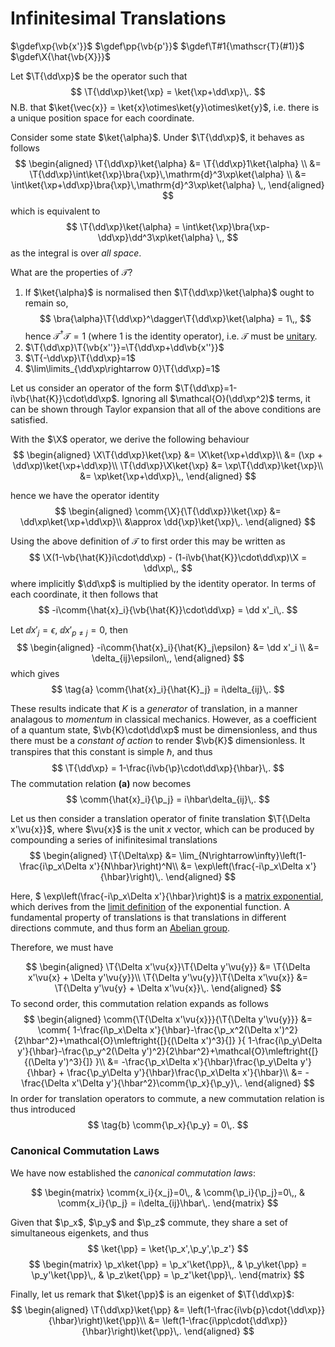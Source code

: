 Infinitesimal Translations
========================================
<!-- Define custom macros -->
$\gdef\xp{\vb{x'}}$ 
$\gdef\pp{\vb{p'}}$ 
$\gdef\T#1{\mathscr{T}(#1)}$
$\gdef\X{\hat{\vb{X}}}$

Let $\T{\dd\xp}$ be the operator such that
$$
\T{\dd\xp}\ket{\xp} = \ket{\xp+\dd\xp}\,.
$$
N.B. that $\ket{\vec{x}} = \ket{x}\otimes\ket{y}\otimes\ket{y}$, i.e. there is a unique position space for each coordinate.

Consider some state $\ket{\alpha}$. Under $\T{\dd\xp}$, it behaves as follows
$$
\begin{aligned}
\T{\dd\xp}\ket{\alpha} &= \T{\dd\xp}1\ket{\alpha} \\
&= \T{\dd\xp}\int\ket{\xp}\bra{\xp}\,\mathrm{d}^3\xp\ket{\alpha} \\
&= \int\ket{\xp+\dd\xp}\bra{\xp}\,\mathrm{d}^3\xp\ket{\alpha} \,,
\end{aligned}
$$
which is equivalent to 
$$
\T{\dd\xp}\ket{\alpha} = \int\ket{\xp}\bra{\xp-\dd\xp}\dd^3\xp\ket{\alpha} \,,
$$
as the integral is over _all space_.

What are the properties of $\mathscr{T}$?
1. If $\ket{\alpha}$ is normalised then $\T{\dd\xp}\ket{\alpha}$ ought to remain so, 
$$
\bra{\alpha}\T{\dd\xp}^\dagger\T{\dd\xp}\ket{\alpha} = 1\,,
$$
hence $\mathscr{T}^\dagger\mathscr{T} = 1$ (where $1$ is the identity operator), i.e. $\mathscr{T}$ must be [unitary](../maths/linear-algebra/square-matrices.md#Unitary%20%5BNormal%5D).
1. $\T{\dd\xp}\T{\vb{x''}}=\T{\dd\xp+\dd\vb{x''}}$
1. $\T{-\dd\xp}\T{\dd\xp}=1$
1. $\lim\limits_{\dd\xp\rightarrow 0}\T{\dd\xp}=1$

Let us consider an operator of the form $\T{\dd\xp}=1-i\vb{\hat{K}}\cdot\dd\xp$. Ignoring all $\mathcal{O}(\dd\xp^2)$ terms, it can be shown through Taylor expansion that all of the above conditions are satisfied.

With the $\X$ operator, we derive the following behaviour
$$
\begin{aligned}
\X\T{\dd\xp}\ket{\xp} &= \X\ket{\xp+\dd\xp}\\
                      &= (\xp + \dd\xp)\ket{\xp+\dd\xp}\\
\T{\dd\xp}\X\ket{\xp} &= \xp\T{\dd\xp}\ket{\xp}\\
                      &= \xp\ket{\xp+\dd\xp}\,,
\end{aligned}
$$

hence we have the operator identity
$$
\begin{aligned}
\comm{\X}{\T{\dd\xp}}\ket{\xp} &= \dd\xp\ket{\xp+\dd\xp}\\
                               &\approx \dd{\xp}\ket{\xp}\,.
\end{aligned}
$$

<!-- TODO check this derivation in Sakurai -->
Using the above definition of $\mathscr{T}$ to first order this may be written as
$$
\X(1-\vb{\hat{K}}i\cdot\dd\xp) - (1-i\vb{\hat{K}}\cdot\dd\xp)\X = \dd\xp\,,
$$
where implicitly $\dd\xp$ is multiplied by the identity operator. In terms of each coordinate, it then follows that
$$
-i\comm{\hat{x}_i}{\vb{\hat{K}}\cdot\dd\xp} = \dd x'_i\,.
$$

Let $\dd x'_j=\epsilon$, $\dd x'_{p\neq j}=0$, then
$$
\begin{aligned}
-i\comm{\hat{x}_i}{\hat{K}_j\epsilon} &= \dd x'_i \\
                                &= \delta_{ij}\epsilon\,,
\end{aligned}
$$
which gives
$$
\tag{a}
\comm{\hat{x}_i}{\hat{K}_j} = i\delta_{ij}\,.
$$

These results indicate that $K$ is a _generator_ of translation, in a manner analagous to _momentum_ in classical mechanics. However, as a coefficient of a quantum state, $\vb{K}\cdot\dd\xp$ must be dimensionless, and thus there must be a _constant of action_ to render $\vb{K}$ dimensionless. It transpires that this constant is simple $\hbar$, and thus
$$
\T{\dd\xp} = 1-\frac{i\vb{\p}\cdot\dd\xp}{\hbar}\,.
$$
The commutation relation **(a)** now becomes 
$$
\comm{\hat{x}_i}{\p_j} = i\hbar\delta_{ij}\,.
$$

<!-- TODO should we introduce Heisenberg uncertainty relation here? -->
Let us then consider a translation operator of finite translation $\T{\Delta x'\vu{x}}$, where $\vu{x}$ is the unit $x$ vector, which can be produced by compounding a series of inifinitesimal translations
$$
\begin{aligned}
\T{\Delta\xp} &= \lim_{N\rightarrow\infty}\left(1-\frac{i\p_x\Delta x'}{N\hbar}\right)^N\\
              &= \exp\left(\frac{-i\p_x\Delta x'}{\hbar}\right)\,.
\end{aligned}
$$
<!-- TODO matrix exponential -->
Here, $ \exp\left(\frac{-i\p_x\Delta x'}{\hbar}\right)$ is a [matrix exponential](../maths/matrix-exponential.md), which derives from the [limit definition](../maths/exponential-characterisation.md) of the exponential function. A fundamental property of translations is that translations in different directions commute, and thus form an [Abelian group](../maths/group.md#Abelian-Groups).
<!-- TODO check all URLS dont 404 -->Therefore, we must have 
$$
\begin{aligned}
\T{\Delta x'\vu{x}}\T{\Delta y'\vu{y}} &= \T{\Delta x'\vu{x} + \Delta y'\vu{y}}\\
\T{\Delta y'\vu{y}}\T{\Delta x'\vu{x}} &= \T{\Delta y'\vu{y} + \Delta x'\vu{x}}\,.
\end{aligned}
$$
To second order, this commutation relation expands as follows 
$$
\begin{aligned}
\comm{\T{\Delta x'\vu{x}}}{\T{\Delta y'\vu{y}}} &= \comm{
    1-\frac{i\p_x\Delta x'}{\hbar}-\frac{\p_x^2(\Delta x')^2}{2\hbar^2}+\mathcal{O}\mleftright{[}{(\Delta x')^3}{]}
}{
    1-\frac{i\p_y\Delta y'}{\hbar}-\frac{\p_y^2(\Delta y')^2}{2\hbar^2}+\mathcal{O}\mleftright{[}{(\Delta y')^3}{]}
}\\
&= -\frac{\p_x\Delta x'}{\hbar}\frac{\p_y\Delta y'}{\hbar} + \frac{\p_y\Delta y'}{\hbar}\frac{\p_x\Delta x'}{\hbar}\\
&= -\frac{\Delta x'\Delta y'}{\hbar^2}\comm{\p_x}{\p_y}\,.
\end{aligned}
$$
In order for translation operators to commute, a new commutation relation is thus introduced
$$
\tag{b}
\comm{\p_x}{\p_y} = 0\,.
$$

### Canonical Commutation Laws
We have now established the _canonical commutation laws_:
<!-- N.B. [xi,xj] follows from the fact that they are different position spaces. This also follows for pi, pj -->
$$
\begin{matrix}
\comm{x_i}{x_j}=0\,, & \comm{\p_i}{\p_j}=0\,, & \comm{x_i}{\p_j} = i\delta_{ij}\hbar\,.
\end{matrix}
$$

Given that $\p_x$, $\p_y$ and $\p_z$ commute, they share a set of simultaneous eigenkets, and thus
$$
\ket{\pp} = \ket{\p_x',\p_y',\p_z'}
$$
$$
\begin{matrix}
\p_x\ket{\pp} = \p_x'\ket{\pp}\,, &
\p_y\ket{\pp} = \p_y'\ket{\pp}\,, &
\p_z\ket{\pp} = \p_z'\ket{\pp}\,.
\end{matrix}
$$

Finally, let us remark that $\ket{\pp}$ is an eigenket of $\T{\dd\xp}$:
$$
\begin{aligned}
\T{\dd\xp}\ket{\pp} &= \left(1-\frac{i\vb{p}\cdot{\dd\xp}}{\hbar}\right)\ket{\pp}\\
                    &= \left(1-\frac{i\pp\cdot{\dd\xp}}{\hbar}\right)\ket{\pp}\,.
\end{aligned}
$$